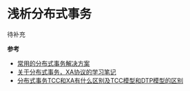 # 浅析分布式事务

待补充

**参考**

* [常用的分布式事务解决方案](https://juejin.im/post/6844903573667446797)
* [关于分布式事务，XA协议的学习笔记](https://www.cnblogs.com/monkeyblog/p/10449363.html)
* [分布式事务TCC和XA有什么区别及TCC模型和DTP模型的区别](https://blog.csdn.net/qq_42332821/article/details/104503326)